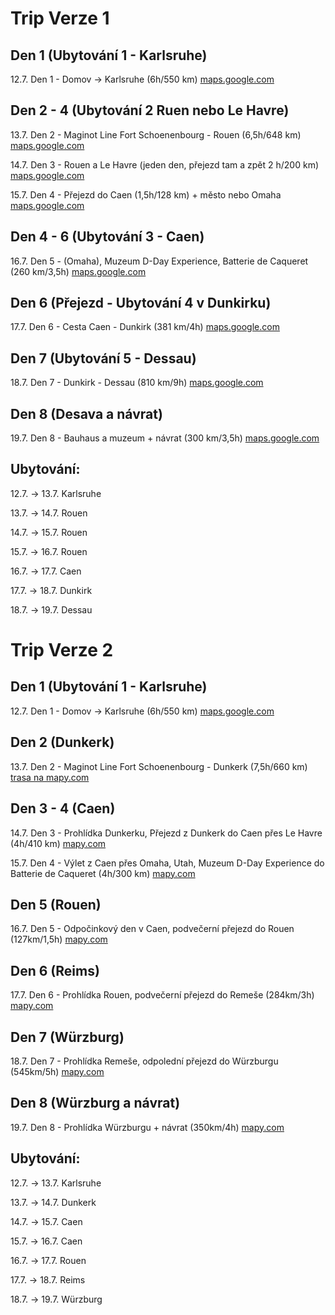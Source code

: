 # Trip Verze 1
## Den 1 (Ubytování 1 - Karlsruhe)
12.7. Den 1 - Domov -> Karlsruhe (6h/550 km) [maps.google.com](https://maps.app.goo.gl/s3iRNBaW2Y9yqgW5A)

## Den 2 - 4 (Ubytování 2 Ruen nebo Le Havre)
13.7. Den 2 - Maginot Line Fort Schoenenbourg - Rouen (6,5h/648 km) [maps.google.com](https://maps.app.goo.gl/F5e2wz8ugSR9Xaxj9)

14.7. Den 3 - Rouen a Le Havre (jeden den, přejezd tam a zpět 2 h/200 km) [maps.google.com](https://maps.app.goo.gl/PUKQR82W9pbQmVDo9)

15.7. Den 4 - Přejezd do Caen (1,5h/128 km) + město nebo Omaha [maps.google.com](https://maps.app.goo.gl/J2Dtgj1tdCZRTK2x6)

## Den 4 - 6 (Ubytování 3 - Caen)
16.7. Den 5 - (Omaha), Muzeum D-Day Experience, Batterie de Caqueret (260 km/3,5h) [maps.google.com](https://maps.app.goo.gl/PxKLVRnRRQGuT4Uv8)

## Den 6 (Přejezd - Ubytování 4 v Dunkirku)
17.7. Den 6 - Cesta Caen - Dunkirk (381 km/4h) [maps.google.com](https://maps.app.goo.gl/V5ivdtamzwMbU94h6)

## Den 7 (Ubytování 5 - Dessau)
18.7. Den 7 - Dunkirk - Dessau (810 km/9h) [maps.google.com](https://maps.app.goo.gl/GuRWXBprQpsgjJqV6)

## Den 8 (Desava a návrat)
19.7. Den 8 - Bauhaus a muzeum + návrat (300 km/3,5h) [maps.google.com](https://maps.app.goo.gl/HwyooPE5BG3V69m1A)


## Ubytování:

12.7. → 13.7.	Karlsruhe

13.7. → 14.7.	Rouen

14.7. → 15.7.	Rouen

15.7. → 16.7.	Rouen

16.7. → 17.7.	Caen

17.7. → 18.7.	Dunkirk

18.7. → 19.7.	Dessau


# Trip Verze 2
## Den 1 (Ubytování 1 - Karlsruhe)
12.7. Den 1 - Domov -> Karlsruhe (6h/550 km) [maps.google.com](https://maps.app.goo.gl/s3iRNBaW2Y9yqgW5A)

## Den 2 (Dunkerk)
13.7. Den 2 - Maginot Line Fort Schoenenbourg - Dunkerk (7,5h/660 km) [trasa na mapy.com](https://mapy.com/s/mozokoguko)

## Den 3 - 4 (Caen)
14.7. Den 3 - Prohlídka Dunkerku, Přejezd z Dunkerk do Caen přes Le Havre (4h/410 km) [mapy.com](https://mapy.com/s/juvudogonu)

15.7. Den 4 - Výlet z Caen přes Omaha, Utah, Muzeum D-Day Experience do Batterie de Caqueret (4h/300 km) [mapy.com](https://mapy.com/s/jukazarozo)

## Den 5 (Rouen)
16.7. Den 5 - Odpočinkový den v Caen, podvečerní přejezd do Rouen (127km/1,5h) [mapy.com](https://mapy.com/s/norujulesu)

## Den 6 (Reims)
17.7. Den 6 - Prohlídka Rouen, podvečerní přejezd do Remeše (284km/3h) [mapy.com](https://mapy.com/s/meregefubo)

## Den 7 (Würzburg)
18.7. Den 7 - Prohlídka Remeše, odpolední přejezd do Würzburgu (545km/5h) [mapy.com](https://mapy.com/s/gunezuduso)

## Den 8 (Würzburg a návrat)
19.7. Den 8 - Prohlídka Würzburgu + návrat (350km/4h) [mapy.com](https://mapy.com/s/lupesaguho)


## Ubytování:

12.7. → 13.7.	Karlsruhe

13.7. → 14.7.	Dunkerk

14.7. → 15.7.	Caen

15.7. → 16.7.	Caen

16.7. → 17.7.	Rouen

17.7. → 18.7.	Reims

18.7. → 19.7.	Würzburg
